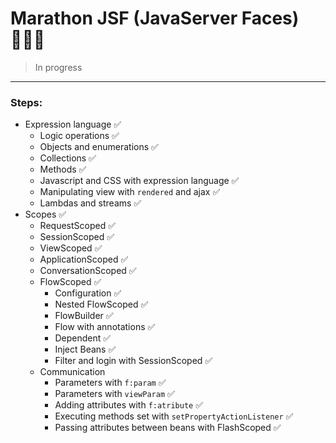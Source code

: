 # Marathon JSF (JavaServer Faces) 👨‍💻🚀

> In progress

---

### Steps:
- Expression language ✅
  - Logic operations ✅
  - Objects and enumerations ✅
  - Collections ✅
  - Methods ✅
  - Javascript and CSS with expression language ✅
  - Manipulating view with `rendered` and ajax ✅
  - Lambdas and streams ✅
- Scopes ✅
  - RequestScoped ✅
  - SessionScoped ✅
  - ViewScoped ✅
  - ApplicationScoped ✅
  - ConversationScoped ✅
  - FlowScoped ✅
    - Configuration ✅
    - Nested FlowScoped ✅
    - FlowBuilder ✅
    - Flow with annotations ✅
    - Dependent ✅
    - Inject Beans ✅
    - Filter and login with SessionScoped ✅
  - Communication
    - Parameters with `f:param` ✅
    - Parameters with `viewParam` ✅
    - Adding attributes with `f:atribute` ✅
    - Executing methods set with `setPropertyActionListener` ✅
    - Passing attributes between beans with FlashScoped ✅